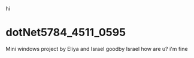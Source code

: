 hi
# dotNet5784_4511_0595
Mini windows project by Eliya and Israel
goodby Israel
how are u?
i'm fine